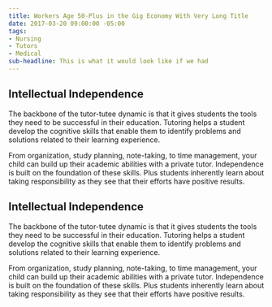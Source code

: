 ```yaml
---
title: Workers Age 50-Plus in the Gig Economy With Very Long Title
date: 2017-03-20 09:00:00 -05:00
tags:
- Nursing
- Tutors
- Medical
sub-headline: This is what it would look like if we had
---
```


## Intellectual Independence

The backbone of the tutor-tutee dynamic is that it gives students the tools they need to be successful in their education. Tutoring helps a student develop the cognitive skills that enable them to identify problems and solutions related to their learning experience.

From organization, study planning, note-taking, to time management, your child can build up their academic abilities with a private tutor. Independence is built on the foundation of these skills. Plus students inherently learn about taking responsibility as they see that their efforts have positive results.

## Intellectual Independence

The backbone of the tutor-tutee dynamic is that it gives students the tools they need to be successful in their education. Tutoring helps a student develop the cognitive skills that enable them to identify problems and solutions related to their learning experience.

From organization, study planning, note-taking, to time management, your child can build up their academic abilities with a private tutor. Independence is built on the foundation of these skills. Plus students inherently learn about taking responsibility as they see that their efforts have positive results.
